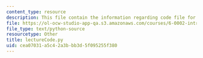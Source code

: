 ```yaml
---
content_type: resource
description: This file contain the information regarding code file for lecture 11.
file: https://ol-ocw-studio-app-qa.s3.amazonaws.com/courses/6-0002-introduction-to-computational-thinking-and-data-science-fall-2016/cea07031a5c42a3bbb3d5f095255f380_lectureCode.py
file_type: text/python-source
resourcetype: Other
title: lectureCode.py
uid: cea07031-a5c4-2a3b-bb3d-5f095255f380
---
```

